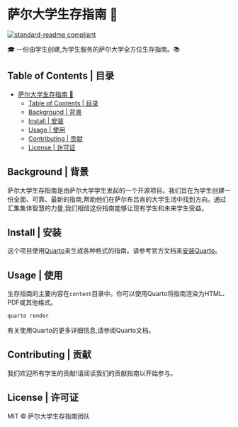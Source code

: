 # 萨尔大学生存指南 🌟

[![standard-readme compliant](https://img.shields.io/badge/readme%20style-standard-brightgreen.svg?style=flat-square)](https://github.com/RichardLitt/standard-readme)

🎓 一份由学生创建,为学生服务的萨尔大学全方位生存指南。📚

## Table of Contents | 目录

- [萨尔大学生存指南 🌟](#萨尔大学生存指南-)
  - [Table of Contents | 目录](#table-of-contents--目录)
  - [Background | 背景](#background--背景)
  - [Install | 安装](#install--安装)
  - [Usage | 使用](#usage--使用)
  - [Contributing | 贡献](#contributing--贡献)
  - [License | 许可证](#license--许可证)

## Background | 背景

萨尔大学生存指南是由萨尔大学学生发起的一个开源项目。我们旨在为学生创建一份全面、可靠、最新的指南,帮助他们在萨尔布吕肯的大学生活中找到方向。通过汇集集体智慧的力量,我们相信这份指南能够让现有学生和未来学生受益。

## Install | 安装

这个项目使用[Quarto](https://quarto.org/)来生成各种格式的指南。请参考官方文档来[安装Quarto](https://quarto.org/docs/get-started/)。

## Usage | 使用

生存指南的主要内容在`content`目录中。你可以使用Quarto将指南渲染为HTML、PDF或其他格式。

```sh
quarto render
```

有关使用Quarto的更多详细信息,请参阅Quarto文档。

## Contributing | 贡献

我们欢迎所有学生的贡献!请阅读我们的贡献指南以开始参与。

## License | 许可证

MIT © 萨尔大学生存指南团队
